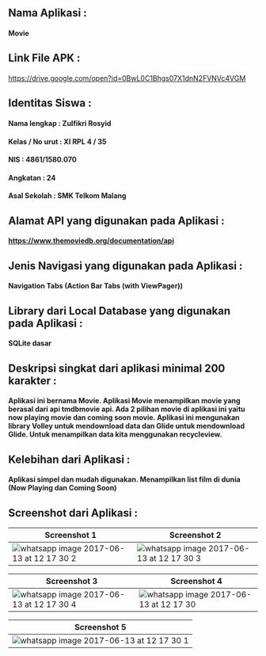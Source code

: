 ## Nama Aplikasi : 
#### Movie
## Link File APK : 
#### 
https://drive.google.com/open?id=0BwL0C1Bhgs07X1dnN2FVNVc4VGM
## Identitas Siswa :
#### Nama lengkap : Zulfikri Rosyid
#### Kelas / No urut : XI RPL 4 / 35
#### NIS : 4861/1580.070
#### Angkatan : 24
#### Asal Sekolah : SMK Telkom Malang

## Alamat API yang digunakan pada Aplikasi : 
#### https://www.themoviedb.org/documentation/api

## Jenis Navigasi yang digunakan pada Aplikasi : 
#### Navigation Tabs (Action Bar Tabs (with ViewPager))

## Library dari Local Database yang digunakan pada Aplikasi : 
#### SQLite dasar
## Deskripsi singkat dari aplikasi minimal 200 karakter :
#### Aplikasi ini bernama Movie. Aplikasi Movie menampilkan movie yang berasal dari api tmdbmovie api. Ada 2 pilihan movie di aplikasi ini yaitu now playing movie dan coming soon movie. Aplikasi ini mengunakan library Volley untuk mendownload data dan Glide untuk mendownload Glide. Untuk menampilkan data kita menggunakan recycleview.

## Kelebihan dari Aplikasi : 
#### Aplikasi simpel dan mudah digunakan. Menampilkan list film di dunia (Now Playing dan Coming Soon)

## Screenshot dari Aplikasi :
Screenshot 1 | Screenshot 2
------------ | -------------
![whatsapp image 2017-06-13 at 12 17 30 2](https://user-images.githubusercontent.com/21377045/27067000-6b37d2c4-5032-11e7-91e7-b3bde6370a76.jpeg)|![whatsapp image 2017-06-13 at 12 17 30 3](https://user-images.githubusercontent.com/21377045/27066999-6b372626-5032-11e7-8713-d39a3731291c.jpeg)

Screenshot 3 | Screenshot 4
------------ | -------------
![whatsapp image 2017-06-13 at 12 17 30 4](https://user-images.githubusercontent.com/21377045/27067003-6ba5a8ee-5032-11e7-8aff-0ebafdd22b01.jpeg)|![whatsapp image 2017-06-13 at 12 17 30](https://user-images.githubusercontent.com/21377045/27067002-6b9c89da-5032-11e7-8201-f460dfe28dc6.jpeg)

Screenshot 5 |
------------ |
![whatsapp image 2017-06-13 at 12 17 30 1](https://user-images.githubusercontent.com/21377045/27067001-6b3fdea6-5032-11e7-9e33-73154a125016.jpeg)|
